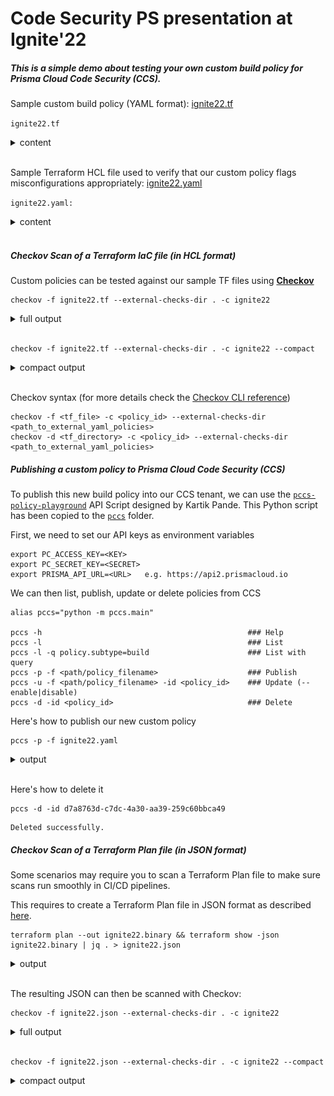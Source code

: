 # Code Security PS presentation at Ignite'22

##### This is a simple demo about testing your own custom build policy for Prisma Cloud Code Security (CCS).

Sample custom build policy (YAML format): [ignite22.tf](ignite22.tf)  

`ignite22.tf` 

<details><summary>content</summary>

```hcl
resource "azurerm_resource_group" "ignite22" {
  name     = "ignite22"
  location = "Canada Central"
}

### ACI resource with CORRECT configuration
resource "azurerm_container_group" "ignite22_pass_01" {
  name                = "ignite22pass01"
  location            = azurerm_resource_group.ignite22.location
  resource_group_name = azurerm_resource_group.ignite22.name
  ip_address_type     = "Public"
  dns_name_label      = "ignite22pass01"
  os_type             = "Linux"
  container {
    name   = "ignite22-hello-world"
    image  = "ignite22.azurecr.io/ignite22-hello-world:latest"
    cpu    = "0.5"
    memory = "1.5"
    ports {
      port     = 443
      protocol = "TCP"
    }
  }
}

### ACI resource with INCORRECT configuration
resource "azurerm_container_group" "ignite22_fail_01" {
  name                = "ignite22fail01"
  location            = azurerm_resource_group.ignite22.location
  resource_group_name = azurerm_resource_group.ignite22.name
  ip_address_type     = "Public"
  dns_name_label      = "ignite22fail01"
  os_type             = "Linux"
  container {
    name   = "mcr-helloworld"
    image  = "mcr.microsoft.com/azuredocs/aci-helloworld:latest"
    cpu    = "0.5"
    memory = "1.5"
    ports {
      port     = 443
      protocol = "TCP"
    }
  }
}

### ACI resource with INCORRECT configuration
resource "azurerm_container_group" "ignite22_fail_02" {
  name                = "ignite22fail02"
  location            = azurerm_resource_group.ignite22.location
  resource_group_name = azurerm_resource_group.ignite22.name
  ip_address_type     = "Public"
  dns_name_label      = "ignite22fail02"
  os_type             = "Linux"
  container {
    name   = "dh-hello-world"
    image  = "docker.io/library/hello-world:latest"
    cpu    = "0.5"
    memory = "1.5"
    ports {
      port     = 443
      protocol = "TCP"
    }
  }
}
```

</details>  
<br/>

Sample Terraform HCL file used to verify that our custom policy flags misconfigurations appropriately: [ignite22.yaml](ignite22.yaml)  

`ignite22.yaml:`

<details><summary>content</summary>

```yaml
---
    metadata:
      name: "PANW Policy ignite22 - Ensure Azure ACI images are obtained from PANW approved private repositories" 
      id: ignite22
      guidelines: "Ensure Azure ACI images are obtained from PANW approved private repositories" 
      category: general
      severity: high
    scope:
      provider: azure
    definition:
      and:
        - cond_type: attribute
          resource_types: 
          - azurerm_container_group
          attribute: container.image
          operator: contains
          value: "ignite22.azurecr.io"
``` 

</details>
<br/>

##### Checkov Scan of a Terraform IaC file (in HCL format)

Custom policies can be tested against our sample TF files using [**Checkov**](https://www.checkov.io/)
```console
checkov -f ignite22.tf --external-checks-dir . -c ignite22
```

<details><summary>full output</summary>

![ckv-hcl-compact-output](img/ckv-hcl-full-output.jpg)

</details>
</br>

```console
checkov -f ignite22.tf --external-checks-dir . -c ignite22 --compact
```

<details><summary>compact output</summary>

![ckv-hcl-compact-output](img/ckv-hcl-compact-output.jpg)

</details>
</br>

Checkov syntax (for more details check the [Checkov CLI reference](https://www.checkov.io/2.Basics/CLI%20Command%20Reference.html))
```
checkov -f <tf_file> -c <policy_id> --external-checks-dir <path_to_external_yaml_policies>
checkov -d <tf_directory> -c <policy_id> --external-checks-dir <path_to_external_yaml_policies>
```


##### Publishing a custom policy to Prisma Cloud Code Security (CCS)

To publish this new build policy into our CCS tenant, we can use the [`pccs-policy-playground`](https://github.com/kartikp10/pccs-policy-playground) API Script designed by Kartik Pande. This Python script has been copied to the [`pccs`](pccs/) folder.

First, we need to set our API keys as environment variables
```console
export PC_ACCESS_KEY=<KEY>
export PC_SECRET_KEY=<SECRET>
export PRISMA_API_URL=<URL>   e.g. https://api2.prismacloud.io
```

We can then list, publish, update or delete policies from CCS
```
alias pccs="python -m pccs.main"

pccs -h                                              ### Help
pccs -l                                              ### List
pccs -l -q policy.subtype=build                      ### List with query
pccs -p -f <path/policy_filename>                    ### Publish
pccs -u -f <path/policy_filename> -id <policy_id>    ### Update (--enable|disable)
pccs -d -id <policy_id>                              ### Delete
```

Here's how to publish our new custom policy
```console
pccs -p -f ignite22.yaml  
```
<details><summary>output</summary>

![pccs-output](img/pccs-output.jpg)

</details>
</br>

Here's how to delete it
```console
pccs -d -id d7a8763d-c7dc-4a30-aa39-259c60bbca49
```
```
Deleted successfully.
```


##### Checkov Scan of a Terraform Plan file (in JSON format)

Some scenarios may require you to scan a Terraform Plan file to make sure scans run smoothly in CI/CD pipelines. 

This requires to create a Terraform Plan file in JSON format as described [here](https://www.checkov.io/7.Scan%20Examples/Terraform%20Plan%20Scanning.html).
```console
terraform plan --out ignite22.binary && terraform show -json ignite22.binary | jq . > ignite22.json
```

<details><summary>output</summary>

![tf-plan-output](img/tf-plan-output.jpg)

</details>
</br>

The resulting JSON can then be scanned with Checkov:
```console
checkov -f ignite22.json --external-checks-dir . -c ignite22
```

<details><summary>full output</summary>

![ckv-plan-compact-output](img/ckv-plan-compact-output.jpg)

</details>
</br>

```console
checkov -f ignite22.json --external-checks-dir . -c ignite22 --compact 
```

<details><summary>compact output</summary>

![ckv-plan-compact-output](img/ckv-plan-compact-output.jpg)

</details>
</br>